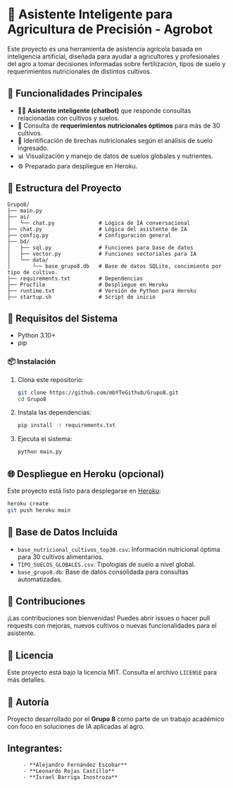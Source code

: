 # 🧠 Asistente Inteligente para Agricultura de Precisión - Agrobot

Este proyecto es una herramienta de asistencia agrícola basada en inteligencia artificial, diseñada para ayudar a agricultores y profesionales del agro a tomar decisiones informadas sobre fertilización, tipos de suelo y requerimientos nutricionales de distintos cultivos.

## 🚀 Funcionalidades Principales

- 🧑‍🌾 **Asistente inteligente (chatbot)** que responde consultas relacionadas con cultivos y suelos.
- 🧪 Consulta de **requerimientos nutricionales óptimos** para más de 30 cultivos.
- 🌱 Identificación de brechas nutricionales según el análisis de suelo ingresado.
- 📊 Visualización y manejo de datos de suelos globales y nutrientes.
- ⚙️ Preparado para despliegue en Heroku.

## 📁 Estructura del Proyecto

```
Grupo8/
├── main.py
├── ai/
│   └── chat.py              # Lógica de IA conversacional
├── chat.py                  # Lógica del asistente de IA
├── config.py                # Configuración general
├── bd/
│   ├── sql.py               # Funciones para base de datos
│   ├── vector.py            # Funciones vectoriales para IA
│   └── data/
│       └── base_grupo8.db   # Base de datos SQLite, concimiento por tipo de cultivo.
├── requirements.txt         # Dependencias
├── Procfile                 # Despliegue en Heroku
├── runtime.txt              # Versión de Python para Heroku
├── startup.sh               # Script de inicio
```

## 🧪 Requisitos del Sistema

- Python 3.10+
- pip

### 📦 Instalación

1. Clona este repositorio:
   ```bash
   git clone https://github.com/mbYTeGithub/Grupo8.git
   cd Grupo8
   ```

2. Instala las dependencias:
   ```bash
   pip install -r requirements.txt
   ```

3. Ejecuta el sistema:
   ```bash
   python main.py
   ```

## 🌐 Despliegue en Heroku (opcional)

Este proyecto está listo para desplegarse en [Heroku](https://heroku.com):

```bash
heroku create
git push heroku main
```

## 🧠 Base de Datos Incluida

- `base_nutricional_cultivos_top30.csv`: Información nutricional óptima para 30 cultivos alimentarios.
- `TIPO_SUELOS_GLOBALES.csv`: Tipologías de suelo a nivel global.
- `base_grupo8.db`: Base de datos consolidada para consultas automatizadas.

## 🤝 Contribuciones

¡Las contribuciones son bienvenidas! Puedes abrir issues o hacer pull requests con mejoras, nuevos cultivos o nuevas funcionalidades para el asistente.

## 📄 Licencia

Este proyecto está bajo la licencia MIT. Consulta el archivo `LICENSE` para más detalles.

## 👥 Autoría

Proyecto desarrollado por el **Grupo 8** como parte de un trabajo académico con foco en soluciones de IA aplicadas al agro.

   ##   Integrantes:

         - **Alejandro Fernández Escobar**
         - **Leonardo Rojas Castillo**
         - **Israel Barriga Inostroza**

